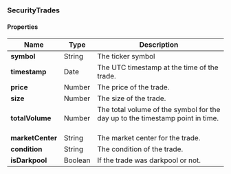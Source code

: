 
[//]: # (CLASS:SecurityTrades)

[//]: # (KIND:object)

### SecurityTrades

#### Properties

[//]: # (START_DEFINITION)

Name | Type | Description
------------ | ------------- | -------------
**symbol** | String | The ticker symbol &nbsp;
**timestamp** | Date | The UTC timestamp at the time of the trade. &nbsp;
**price** | Number | The price of the trade. &nbsp;
**size** | Number | The size of the trade. &nbsp;
**totalVolume** | Number | The total volume of the symbol for the day up to the timestamp point in time. &nbsp;
**marketCenter** | String | The market center for the trade. &nbsp;
**condition** | String | The condition of the trade. &nbsp;
**isDarkpool** | Boolean | If the trade was darkpool or not. &nbsp;

[//]: # (END_DEFINITION)





